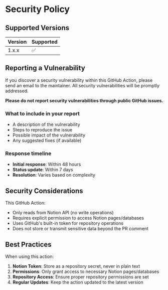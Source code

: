 # Security Policy

## Supported Versions

| Version | Supported          |
| ------- | ------------------ |
| 1.x.x   | :white_check_mark: |

## Reporting a Vulnerability

If you discover a security vulnerability within this GitHub Action, please send an email to the maintainer. All security vulnerabilities will be promptly addressed.

**Please do not report security vulnerabilities through public GitHub issues.**

### What to include in your report

- A description of the vulnerability
- Steps to reproduce the issue
- Possible impact of the vulnerability
- Any suggested fixes (if available)

### Response timeline

- **Initial response**: Within 48 hours
- **Status update**: Within 7 days
- **Resolution**: Varies based on complexity

## Security Considerations

This GitHub Action:

- Only reads from Notion API (no write operations)
- Requires explicit permission to access Notion pages/databases
- Uses GitHub's built-in token for repository operations
- Does not store or transmit sensitive data beyond the PR comment

## Best Practices

When using this action:

1. **Notion Token**: Store as a repository secret, never in plain text
2. **Permissions**: Only grant access to necessary Notion pages/databases
3. **Repository Access**: Ensure proper repository permissions are set
4. **Regular Updates**: Keep the action updated to the latest version 